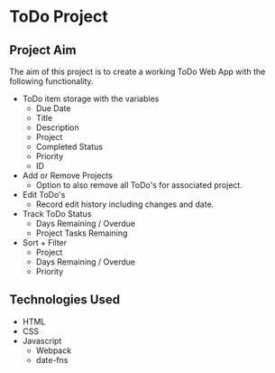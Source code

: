 # ToDo Project


## Project Aim
The aim of this project is to create a working ToDo Web App with the following functionality.
* ToDo item storage with the variables
    * Due Date
    * Title
    * Description
    * Project
    * Completed Status
    * Priority
    * ID
* Add or Remove Projects 
    * Option to also remove all ToDo's for associated project.
* Edit ToDo's 
    * Record edit history including changes and date.
* Track ToDo Status
    * Days Remaining / Overdue
    * Project Tasks Remaining
* Sort + Filter 
    * Project
    * Days Remaining / Overdue
    * Priority

## Technologies Used
* HTML
* CSS
* Javascript
    * Webpack
    * date-fns
    

